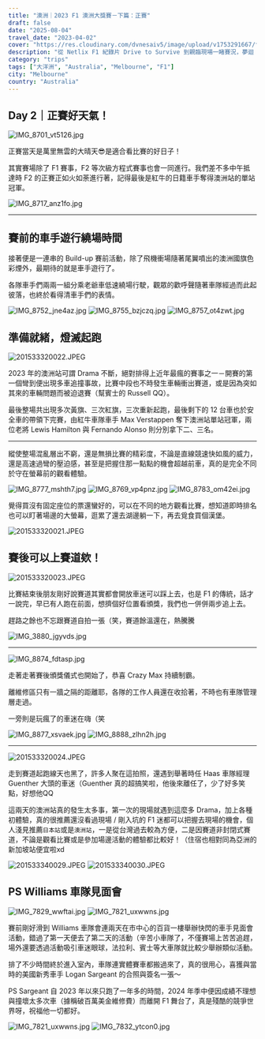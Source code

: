 ```yaml
---
title: "澳洲｜2023 F1 澳洲大獎賽－下篇：正賽"
draft: false
date: "2025-08-04"
travel_date: "2023-04-02"
cover: "https://res.cloudinary.com/dvnesaiv5/image/upload/v1753291667/f1_autralia_grand_prix_2023/201533320022.jpg"
description: "從 Netlix F1 紀錄片 Drive to Survive 到親臨現場一睹賽況，夢迴 2023 年 F1 澳洲大獎賽！－下篇：正賽"
category: "trips"
tags: ["大洋洲", "Australia", "Melbourne", "F1"]
city: "Melbourne"
country: "Australia"
---
```


## Day 2｜正賽好天氣！

![IMG_8701_vt5126.jpg](https://res.cloudinary.com/dvnesaiv5/image/upload/v1753428402/IMG_8701_vt5126.jpg)

正賽當天是萬里無雲的大晴天😎是適合看比賽的好日子！

其實賽場除了 F1 賽事，F2 等次級方程式賽事也會一同進行。我們差不多中午抵達時 F2 的正賽正如火如荼進行著，記得最後是紅牛的日籍車手奪得澳洲站的單站冠軍。

![IMG_8717_anz1fo.jpg](https://res.cloudinary.com/dvnesaiv5/image/upload/v1753428401/IMG_8717_anz1fo.jpg)

---

## 賽前的車手遊行繞場時間

接著便是一連串的 Build-up 賽前活動，除了飛機衝場隨著尾翼噴出的澳洲國旗色彩煙外，最期待的就是車手遊行了。

各隊車手們兩兩一組分乘老爺車低速繞場行駛，觀眾的歡呼聲隨著車隊經過而此起彼落，也終於看得清車手們的表情。

![IMG_8752_jne4az.jpg](https://res.cloudinary.com/dvnesaiv5/image/upload/v1753428403/IMG_8752_jne4az.jpg)
![IMG_8755_bzjczq.jpg](https://res.cloudinary.com/dvnesaiv5/image/upload/v1753428404/IMG_8755_bzjczq.jpg)
![IMG_8757_ot4zwt.jpg](https://res.cloudinary.com/dvnesaiv5/image/upload/v1753428404/IMG_8757_ot4zwt.jpg)

## 準備就緒，燈滅起跑

![201533320022.JPEG](https://res.cloudinary.com/dvnesaiv5/image/upload/v1753291667/f1_autralia_grand_prix_2023/201533320022.jpg)

2023 年的澳洲站可謂 Drama 不斷，絕對排得上近年最瘋的賽事之一－開賽的第一個彎到便出現多車追撞事故，比賽中段也不時發生車輛衝出賽道，或是因為突如其來的車輛問題而被迫退賽（幫賓士的 Russell QQ）。

最後整場共出現多次黃旗、三次紅旗，三次重新起跑，最後剩下的 12 台車也於安全車的帶領下完賽，由紅牛車隊車手 Max Verstappen 奪下澳洲站單站冠軍，兩位老將 Lewis Hamilton 與 Fernando Alonso 則分別拿下二、三名。

--- 

縱使整場混亂層出不窮，還是無損比賽的精彩度，不論是直線競速快如風的威力，還是高速過彎的壓迫感，甚至是把握住那一點點的機會超越前車，真的是完全不同於守在螢幕前的觀看體驗。

![IMG_8777_mshth7.jpg](https://res.cloudinary.com/dvnesaiv5/image/upload/v1753428404/IMG_8777_mshth7.jpg)
![IMG_8769_vp4pnz.jpg](https://res.cloudinary.com/dvnesaiv5/image/upload/v1753428404/IMG_8769_vp4pnz.jpg)
![IMG_8783_om42ei.jpg](https://res.cloudinary.com/dvnesaiv5/image/upload/v1753428406/IMG_8783_om42ei.jpg)

覺得買沒有固定座位的票還蠻好的，可以在不同的地方觀看比賽，想知道即時排名也可以盯著場邊的大螢幕，逛累了還去湖邊躺一下，再去覓食買個漢堡。

![201533320021.JPEG](https://res.cloudinary.com/dvnesaiv5/image/upload/v1753291664/f1_autralia_grand_prix_2023/201533320021.jpg)

## 賽後可以上賽道欸！

![201533320023.JPEG](https://res.cloudinary.com/dvnesaiv5/image/upload/v1753291672/f1_autralia_grand_prix_2023/201533320023.jpg)

比賽結束後朋友剛好說賽道其實都會開放車迷可以踩上去，也是 F1 的傳統，話才一說完，早已有人跑在前面，想擠個好位置看頒獎，我們也一併併兩步追上去。

趕路之餘也不忘跟賽道自拍一張（笑，賽道餘溫還在，熱騰騰

![IMG_3880_jgyvds.jpg](https://res.cloudinary.com/dvnesaiv5/image/upload/v1753428754/IMG_3880_jgyvds.jpg)

---

![IMG_8874_fdtasp.jpg](https://res.cloudinary.com/dvnesaiv5/image/upload/v1753428405/IMG_8874_fdtasp.jpg)

走著走著賽後頒獎儀式也開始了，恭喜 Crazy Max 持續制霸。

離維修區只有一牆之隔的距離耶，各隊的工作人員還在收拾著，不時也有車隊管理層走過。

一旁則是玩瘋了的車迷在嗨（笑

![IMG_8877_xsvaek.jpg](https://res.cloudinary.com/dvnesaiv5/image/upload/v1753428406/IMG_8877_xsvaek.jpg)
![IMG_8888_zlhn2h.jpg](https://res.cloudinary.com/dvnesaiv5/image/upload/v1753428407/IMG_8888_zlhn2h.jpg)

---

![201533320024.JPEG](https://res.cloudinary.com/dvnesaiv5/image/upload/v1753291674/f1_autralia_grand_prix_2023/201533320024.jpg)

走到賽道起跑線天也黑了，許多人聚在這拍照，還遇到舉著時任 Haas 車隊經理 Guenther 大頭的車迷（Guenther 真的超搞笑啦，他後來離任了，少了好多笑點，好想他QQ

這兩天的澳洲站真的發生太多事，第一次的現場就遇到這麼多 Drama，加上各種初體驗，真的很推薦還沒看過現場 / 剛入坑的 F1 迷都可以把握去現場的機會，個人淺見推薦`日本站`或是`澳洲站`，一是從台灣過去較為方便，二是因賽道非封閉式賽道，不論是觀看比賽或是參加場邊活動的體驗都比較好！（住宿也相對同為亞洲的新加坡站便宜啦xd

![201533340029.JPEG](https://res.cloudinary.com/dvnesaiv5/image/upload/v1753291677/f1_autralia_grand_prix_2023/201533340029.jpg)
![201533340030.JPEG](https://res.cloudinary.com/dvnesaiv5/image/upload/v1753291679/f1_autralia_grand_prix_2023/201533340030.jpg)

## PS Williams 車隊見面會

![IMG_7829_wwftai.jpg](https://res.cloudinary.com/dvnesaiv5/image/upload/v1754293018/IMG_7829_wwftai.jpg)
![IMG_7821_uxwwns.jpg](https://res.cloudinary.com/dvnesaiv5/image/upload/v1754293014/IMG_7821_uxwwns.jpg)

賽前剛好滑到 Williams 車隊會連兩天在市中心的百貨一樓舉辦快閃的車手見面會活動，錯過了第一天便去了第二天的活動（辛苦小車隊了，不僅賽場上苦苦追趕，場外還要透過活動吸引車迷眼球，法拉利、賓士等大車隊就比較少舉辦類似活動。

排了不少時間終於進入室內，車隊連實體賽車都搬過來了，真的很用心，喜獲與當時的美國新秀車手 Logan Sargeant 的合照與簽名一張～

PS Sargeant 自 2023 年以來只跑了一年多的時間，2024 年季中便因成績不理想與撞壞太多次車（據稱破百萬美金維修費）而離開 F1 舞台了，真是殘酷的競爭世界呀，祝福他一切都好。

![IMG_7821_uxwwns.jpg](https://res.cloudinary.com/dvnesaiv5/image/upload/v1754293021/IMG_7826_vkntt8.jpg)
![IMG_7832_ytcon0.jpg](https://res.cloudinary.com/dvnesaiv5/image/upload/v1754293012/IMG_7832_ytcon0.jpg)
